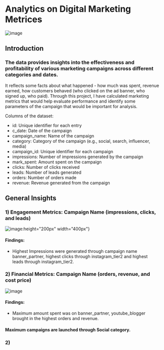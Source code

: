# **Analytics on Digital Marketing Metrices**

![image](https://github.com/user-attachments/assets/9cd27b33-8fd0-4292-8411-10d270ac2585)

## Introduction

### The data provides insights into the effectiveness and profitability of various marketing campaigns across different categories and dates. 
It reflects some facts about what happened - how much was spent, revenue earned, how customers behaved (who clicked on the ad banner, who signed up, who paid).
Through this project, I have calculated marketing metrics that would help evaluate performance and identify some parameters of the campaign that would be important for analysis.

Columns of the dataset:
- id: Unique identifier for each entry
- c_date: Date of the campaign
- campaign_name: Name of the campaign
- category: Category of the campaign (e.g., social, search, influencer, media)
- campaign_id: Unique identifier for each campaign
- impressions: Number of impressions generated by the campaign
- mark_spent: Amount spent on the campaign
- clicks: Number of clicks received
- leads: Number of leads generated
- orders: Number of orders made
- revenue: Revenue generated from the campaign

## **General Insights**

### 1) Engagement Metrics: Campaign Name (impressions, clicks, and leads)

![image](https://github.com/user-attachments/assets/c6843118-f816-4f4b-82af-39360a5c7786):height="200px" width="400px"}


#### Findings:
- Highest Impressions were generated through campaign name banner_partner, highest clicks through instagram_tier2 and highest leads through instagram_tier2.

### 2) Financial Metrics: Campaign Name (orders, revenue, and cost price)

![image](https://github.com/user-attachments/assets/84583c1c-4357-4e52-b542-cfaa0ca273a3)

#### Findings:
- Maximum amount spent was on banner_partner, youtube_blogger brought in the highest orders and revenue.







#### Maximum campaigns are launched through Social category.

### 2) 








